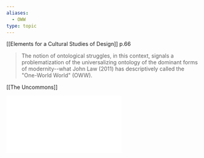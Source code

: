 ```yaml
---
aliases:
  - OWW
type: topic
---
```

[[Ele­ments for a Cultural Studies of Design]] p.66
>The notion of ontological struggles, in this context, signals a problematization of the universalizing ontology of the dominant forms of modernity--what John Law (2011) has descriptively called the "One-­World World" (OWW).

[[The Uncommons]]

![](../public/6529a4a47a6c105a6c864d1b6d17f536.pdf)